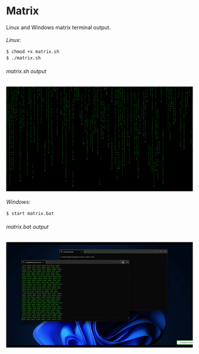 Matrix
===
Linux and Windows matrix terminal output.  
&nbsp;  
_Linux:_
```sh
$ chmod +x matrix.sh
$ ./matrix.sh
```
###### *matrix.sh output*
![matrix.sh output](cmatrix.gif)
&nbsp;  
_Windows:_
```console
$ start matrix.bat
```
###### *matrix.bat output*
![matrix.bat output](windows_matrix.gif)